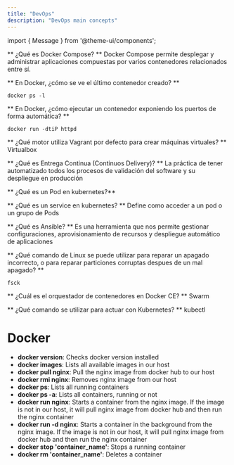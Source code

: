 ```yaml
---
title: "DevOps"
description: "DevOps main concepts"
---
```

import { Message } from '@theme-ui/components';

** ¿Qué es Docker Compose? **
Docker Compose permite desplegar y administrar aplicaciones compuestas por varios contenedores relacionados entre sí.

** En Docker, ¿cómo se ve el último contenedor creado? **

`docker ps -l`

** En Docker, ¿cómo ejecutar un contenedor exponiendo los puertos de forma automática? **

`docker run -dtiP httpd`

** ¿Qué motor utiliza Vagrant por defecto para crear máquinas virtuales? **
Virtualbox

** ¿Qué es Entrega Continua (Continuos Delivery)? **
La práctica de tener automatizado todos los procesos de validación del software y su despliegue en producción

** ¿Qué es un Pod en kubernetes?**

** ¿Qué es un service en kubernetes? **
Define como acceder a un pod o un grupo de Pods

** ¿Qué es Ansible? **
Es una herramienta que nos permite gestionar configuraciones, aprovisionamiento de recursos y despliegue automático de aplicaciones

** ¿Qué comando de Linux se puede utilizar para reparar un apagado incorrecto, o para reparar particiones corruptas despues de un mal apagado? **

`fsck`

** ¿Cuál es el orquestador de contenedores en Docker CE? **
Swarm

** ¿Qué comando se utilizar para actuar con Kubernetes? **
kubectl

# Docker

- **docker version**: Checks docker version installed
- **docker images**: Lists all available images in our host
- **docker pull nginx**: Pull the nginx image from docker hub to our host
- **docker rmi nginx**: Removes nginx image from our host
- **docker ps**: Lists all running containers
- **docker ps -a**: Lists all containers, running or not
- **docker run nginx**: Starts a container from the nginx image. If the image is not in our host, it will pull nginx image from docker hub and then run the nginx container
- **docker run -d nginx**: Starts a container in the background from the nginx image. If the image is not in our host, it will pull nginx image from docker hub and then run the nginx container
- **docker stop 'container_name'**: Stops a running container
- **docker rm 'container_name'**: Deletes a container 
